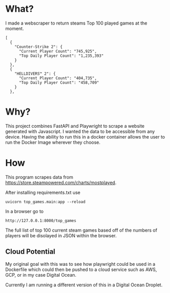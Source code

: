 # What?
I made a webscraper to return steams Top 100 played games at the moment.

```
[
  {
    "Counter-Strike 2": {
      "Current Player Count": "745,925",
      "Top Daily Player Count": "1,235,393"
    }
  },
  {
    "HELLDIVERS™ 2": {
      "Current Player Count": "404,735",
      "Top Daily Player Count": "458,709"
    }
  },
```

# Why?
This project combines FastAPI and Playwright to scrape a website generated with Javascript. I wanted the data to be accessible from any device. Having the ability to run this in a docker container
allows the user to run the Docker Image wherever they choose.

# How
This program scrapes data from <https://store.steampowered.com/charts/mostplayed>. 

After installing requirements.txt use 
```
uvicorn top_games.main:app --reload
```

In a browser go to
```
http://127.0.0.1:8000/top_games 
```
The full list of top 100 current steam games based off of the numbers of players will be disolayed in JSON within the browser.

## Cloud Potential
My original goal with this was to see how playwright could be used in a Dockerfile which could then be pushed to a cloud service such as AWS, GCP, or in my case Digital Ocean.

Currently I am running a different version of this in a Digital Ocean Droplet.

